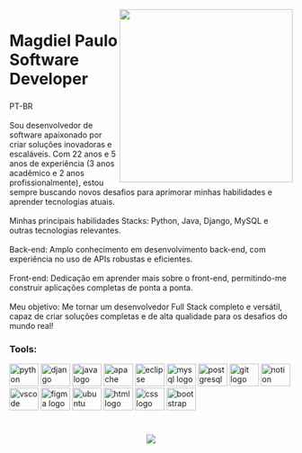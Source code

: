 <img align="right" height="308" src="https://github.com/MagdielPaulo/MagdielPaulo/assets/81927049/be0480de-2029-4574-a5f0-9efcaefdde15"  />
 

<h1 align="left">Magdiel Paulo<br>Software Developer</h1>

### 

<p align="left">PT-BR<br><br>Sou desenvolvedor de software apaixonado por criar soluções inovadoras e escaláveis. Com 22 anos e 5 anos de experiência (3 anos acadêmico e 2 anos profissionalmente), estou sempre buscando novos desafios para aprimorar minhas habilidades e aprender tecnologias atuais.<br><br>Minhas principais habilidades Stacks: Python, Java, Django, MySQL e outras tecnologias relevantes.<br></br> Back-end: Amplo conhecimento em desenvolvimento back-end, com experiência no uso de APIs robustas e eficientes.<br></br> Front-end: Dedicação em aprender mais sobre o front-end, permitindo-me construir aplicações completas de ponta a ponta.<br><br>Meu objetivo: Me tornar um desenvolvedor Full Stack completo e versátil, capaz de criar soluções completas e de alta qualidade para os desafios do mundo real!</p>

### 

<h3 align="left">Tools:</h3>

<div align="left">
  <img src="https://cdn.jsdelivr.net/gh/devicons/devicon/icons/python/python-original.svg" height="40" width="52" alt="python logo" />
  <img src="https://cdn.jsdelivr.net/gh/devicons/devicon@latest/icons/django/django-plain.svg" height="40" width="52" alt="django logo" />
  <img src="https://cdn.jsdelivr.net/gh/devicons/devicon/icons/java/java-original.svg" height="40" width="52" alt="java logo" />
  <img src="https://cdn.jsdelivr.net/gh/devicons/devicon@latest/icons/apache/apache-original.svg" height="40" width="52" alt="apache logo" />
  <img src="https://cdn.jsdelivr.net/gh/devicons/devicon@latest/icons/eclipse/eclipse-original.svg" height="40" width="52" alt="eclipse logo" />
  <img src="https://cdn.jsdelivr.net/gh/devicons/devicon/icons/mysql/mysql-original.svg" height="40" width="52" alt="mysql logo" />
  <img src="https://cdn.jsdelivr.net/gh/devicons/devicon@latest/icons/postgresql/postgresql-original.svg" height="40" width="52" alt="postgresql logo" />
  <img src="https://cdn.jsdelivr.net/gh/devicons/devicon/icons/git/git-original.svg" height="40" width="52" alt="git logo" />
  <img src="https://cdn.jsdelivr.net/gh/devicons/devicon@latest/icons/notion/notion-original.svg" height="40" width="52" alt="notion logo" />
  <img src="https://cdn.jsdelivr.net/gh/devicons/devicon@latest/icons/vscode/vscode-original.svg" height="40" width="52" alt="vscode logo" />
  <img src="https://cdn.jsdelivr.net/gh/devicons/devicon@latest/icons/figma/figma-original.svg" height="40" width="52" alt="figma logo" />
  <img src="https://cdn.jsdelivr.net/gh/devicons/devicon@latest/icons/ubuntu/ubuntu-original.svg" height="40" width="52" alt="ubuntu logo" />
  <img src="https://cdn.jsdelivr.net/gh/devicons/devicon@latest/icons/html5/html5-original.svg" height="40" width="52" alt="html logo" />   
  <img src="https://cdn.jsdelivr.net/gh/devicons/devicon@latest/icons/css3/css3-original.svg" height="40" width="52" alt="css logo" />
  <img src="https://cdn.jsdelivr.net/gh/devicons/devicon@latest/icons/bootstrap/bootstrap-original.svg" height="40" width="52" alt="bootstrap logo" />
          
                 
          
      
          
          
</div>


### 

<br clear="both">

<div align="center">
<img src="[https://profile-counter.glitch.me/jhonataT/count.svg?"](https://profile-counter.glitch.me/jhonataT/count.svg?%22)  />
</div>
